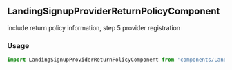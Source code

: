 ## LandingSignupProviderReturnPolicyComponent

include return policy information, step 5 provider registration

### Usage

```javascript
import LandingSignupProviderReturnPolicyComponent from 'components/LandingSignupProviderReturnPolicyComponent/LandingSignupProviderReturnPolicyComponent.js';
```
